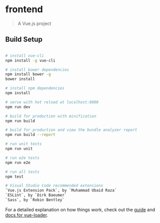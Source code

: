 # frontend

> A Vue.js project

## Build Setup

``` bash

# install vue-cli
npm install -g vue-cli

# install bower dependencies
npm install bower -g
bower install

# install npm dependencies
npm install

# serve with hot reload at localhost:8080
npm run dev

# build for production with minification
npm run build

# build for production and view the bundle analyzer report
npm run build --report

# run unit tests
npm run unit

# run e2e tests
npm run e2e

# run all tests
npm test

# Visual Studio Code recommended extensions
`Vue.js Extension Pack`, by `Muhammad Ubaid Raza`
`ESLint`, by `Dirk Baeumer`
`Sass`, by `Robin Bentley`

```

For a detailed explanation on how things work, check out the [guide](http://vuejs-templates.github.io/webpack/) and [docs for vue-loader](http://vuejs.github.io/vue-loader).
